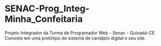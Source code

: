 # SENAC-Prog_Integ-Minha_Confeitaria
Projeto Integrador da Turma de Programador Web - Senac - Quixadá-CE. Consiste em uma protótipo de sistema de cardápio digital e seu site.
